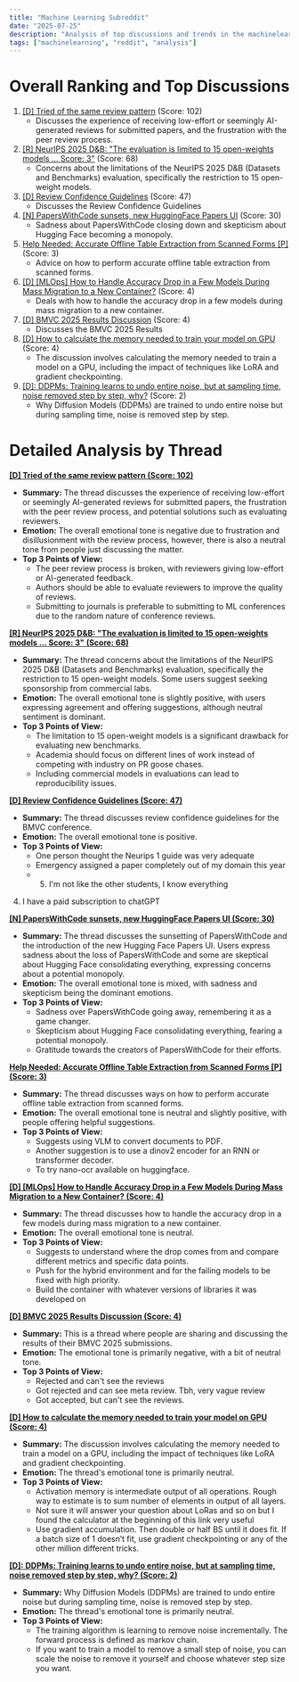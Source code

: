 ```yaml
---
title: "Machine Learning Subreddit"
date: "2025-07-25"
description: "Analysis of top discussions and trends in the machinelearning subreddit"
tags: ["machinelearning", "reddit", "analysis"]
---
```


# Overall Ranking and Top Discussions
1.  [[D] Tried of the same review pattern](https://www.reddit.com/r/MachineLearning/comments/1m8fynx/d_tried_of_the_same_review_pattern/) (Score: 102)
    *   Discusses the experience of receiving low-effort or seemingly AI-generated reviews for submitted papers, and the frustration with the peer review process.
2.  [[R] NeurIPS 2025 D&B: "The evaluation is limited to 15 open-weights models ... Score: 3"](https://www.reddit.com/r/MachineLearning/comments/1m95ej0/r_neurips_2025_db_the_evaluation_is_limited_to_15/) (Score: 68)
    *   Concerns about the limitations of the NeurIPS 2025 D&B (Datasets and Benchmarks) evaluation, specifically the restriction to 15 open-weight models.
3.  [[D] Review Confidence Guidelines](https://www.reddit.com/r/MachineLearning/comments/1m8rkli/d_review_confidence_guidelines/) (Score: 47)
    *   Discusses the Review Confidence Guidelines
4.  [[N] PapersWithCode sunsets, new HuggingFace Papers UI](https://www.reddit.com/r/MachineLearning/comments/1m8z9zk/n_paperswithcode_sunsets_new_huggingface_papers_ui/) (Score: 30)
    *   Sadness about PapersWithCode closing down and skepticism about Hugging Face becoming a monopoly.
5.  [Help Needed: Accurate Offline Table Extraction from Scanned Forms [P]](https://www.reddit.com/r/MachineLearning/comments/1m8n3yz/help_needed_accurate_offline_table_extraction/) (Score: 3)
    *   Advice on how to perform accurate offline table extraction from scanned forms.
6.  [[D] [MLOps] How to Handle Accuracy Drop in a Few Models During Mass Migration to a New Container?](https://www.reddit.com/r/MachineLearning/comments/1m8tzn2/d_mlops_how_to_handle_accuracy_drop_in_a_few/) (Score: 4)
    *   Deals with how to handle the accuracy drop in a few models during mass migration to a new container.
7.  [[D] BMVC 2025 Results Discussion](https://www.reddit.com/r/MachineLearning/comments/1m95swr/d_bmvc_2025_results_discussion/) (Score: 4)
    *   Discusses the BMVC 2025 Results
8.  [[D] How to calculate the memory needed to train your model on GPU](https://www.reddit.com/r/MachineLearning/comments/1m8ll1d/d_how_to_calculate_the_memory_needed_to_train/) (Score: 4)
    *   The discussion involves calculating the memory needed to train a model on a GPU, including the impact of techniques like LoRA and gradient checkpointing.
9.  [[D]: DDPMs: Training learns to undo entire noise, but at sampling time, noise removed step by step, why?](https://www.reddit.com/r/MachineLearning/comments/1m967t1/d_ddpms_training_learns_to_undo_entire_noise_but/) (Score: 2)
    *   Why Diffusion Models (DDPMs) are trained to undo entire noise but during sampling time, noise is removed step by step.

# Detailed Analysis by Thread
**[[D] Tried of the same review pattern (Score: 102)](https://www.reddit.com/r/MachineLearning/comments/1m8fynx/d_tried_of_the_same_review_pattern/)**
*  **Summary:** The thread discusses the experience of receiving low-effort or seemingly AI-generated reviews for submitted papers, the frustration with the peer review process, and potential solutions such as evaluating reviewers.
*  **Emotion:** The overall emotional tone is negative due to frustration and disillusionment with the review process, however, there is also a neutral tone from people just discussing the matter.
*  **Top 3 Points of View:**
    *   The peer review process is broken, with reviewers giving low-effort or AI-generated feedback.
    *   Authors should be able to evaluate reviewers to improve the quality of reviews.
    *   Submitting to journals is preferable to submitting to ML conferences due to the random nature of conference reviews.

**[[R] NeurIPS 2025 D&B: "The evaluation is limited to 15 open-weights models ... Score: 3" (Score: 68)](https://www.reddit.com/r/MachineLearning/comments/1m95ej0/r_neurips_2025_db_the_evaluation_is_limited_to_15/)**
*  **Summary:** The thread concerns about the limitations of the NeurIPS 2025 D&B (Datasets and Benchmarks) evaluation, specifically the restriction to 15 open-weight models. Some users suggest seeking sponsorship from commercial labs.
*  **Emotion:** The overall emotional tone is slightly positive, with users expressing agreement and offering suggestions, although neutral sentiment is dominant.
*  **Top 3 Points of View:**
    *   The limitation to 15 open-weight models is a significant drawback for evaluating new benchmarks.
    *   Academia should focus on different lines of work instead of competing with industry on PR goose chases.
    *   Including commercial models in evaluations can lead to reproducibility issues.

**[[D] Review Confidence Guidelines (Score: 47)](https://www.reddit.com/r/MachineLearning/comments/1m8rkli/d_review_confidence_guidelines/)**
*  **Summary:** The thread discusses review confidence guidelines for the BMVC conference.
*  **Emotion:** The overall emotional tone is positive.
*  **Top 3 Points of View:**
    *   One person thought the Neurips 1 guide was very adequate
    *   Emergency assigned a paper completely out of my domain this year
    *   5. I'm not like the other students, I know everything
4. I have a paid subscription to chatGPT

**[[N] PapersWithCode sunsets, new HuggingFace Papers UI (Score: 30)](https://www.reddit.com/r/MachineLearning/comments/1m8z9zk/n_paperswithcode_sunsets_new_huggingface_papers_ui/)**
*  **Summary:** The thread discusses the sunsetting of PapersWithCode and the introduction of the new Hugging Face Papers UI. Users express sadness about the loss of PapersWithCode and some are skeptical about Hugging Face consolidating everything, expressing concerns about a potential monopoly.
*  **Emotion:** The overall emotional tone is mixed, with sadness and skepticism being the dominant emotions.
*  **Top 3 Points of View:**
    *   Sadness over PapersWithCode going away, remembering it as a game changer.
    *   Skepticism about Hugging Face consolidating everything, fearing a potential monopoly.
    *   Gratitude towards the creators of PapersWithCode for their efforts.

**[Help Needed: Accurate Offline Table Extraction from Scanned Forms [P] (Score: 3)](https://www.reddit.com/r/MachineLearning/comments/1m8n3yz/help_needed_accurate_offline_table_extraction/)**
*  **Summary:** The thread discusses ways on how to perform accurate offline table extraction from scanned forms.
*  **Emotion:** The overall emotional tone is neutral and slightly positive, with people offering helpful suggestions.
*  **Top 3 Points of View:**
    *   Suggests using VLM to convert documents to PDF.
    *   Another suggestion is to use a dinov2 encoder for an RNN or transformer decoder.
    *   To try nano-ocr available on huggingface.

**[[D] [MLOps] How to Handle Accuracy Drop in a Few Models During Mass Migration to a New Container? (Score: 4)](https://www.reddit.com/r/MachineLearning/comments/1m8tzn2/d_mlops_how_to_handle_accuracy_drop_in_a_few/)**
*  **Summary:** The thread discusses how to handle the accuracy drop in a few models during mass migration to a new container.
*  **Emotion:** The overall emotional tone is neutral.
*  **Top 3 Points of View:**
    *   Suggests to understand where the drop comes from and compare different metrics and specific data points.
    *   Push for the hybrid environment and for the failing models to be fixed with high priority.
    *   Build the container with whatever versions of libraries it was developed on

**[[D] BMVC 2025 Results Discussion (Score: 4)](https://www.reddit.com/r/MachineLearning/comments/1m95swr/d_bmvc_2025_results_discussion/)**
*  **Summary:** This is a thread where people are sharing and discussing the results of their BMVC 2025 submissions.
*  **Emotion:** The emotional tone is primarily negative, with a bit of neutral tone.
*  **Top 3 Points of View:**
    *   Rejected and can't see the reviews
    *   Got rejected and can see meta review. Tbh, very vague review
    *   Got accepted, but can't see the reviews.

**[[D] How to calculate the memory needed to train your model on GPU (Score: 4)](https://www.reddit.com/r/MachineLearning/comments/1m8ll1d/d_how_to_calculate_the_memory_needed_to_train/)**
*  **Summary:** The discussion involves calculating the memory needed to train a model on a GPU, including the impact of techniques like LoRA and gradient checkpointing.
*  **Emotion:** The thread's emotional tone is primarily neutral.
*  **Top 3 Points of View:**
    *   Activation memory is intermediate output of all operations. Rough way to estimate is to sum number of elements in output of all layers.
    *   Not sure it will answer your question about LoRas and so on but I found the calculator at the beginning of this link very useful
    *   Use gradient accumulation. Then double or half BS until it does fit. If a batch size of 1 doesn’t fit, use gradient checkpointing or any of the other million different tricks.

**[[D]: DDPMs: Training learns to undo entire noise, but at sampling time, noise removed step by step, why? (Score: 2)](https://www.reddit.com/r/MachineLearning/comments/1m967t1/d_ddpms_training_learns_to_undo_entire_noise_but/)**
*  **Summary:** Why Diffusion Models (DDPMs) are trained to undo entire noise but during sampling time, noise is removed step by step.
*  **Emotion:** The thread's emotional tone is primarily neutral.
*  **Top 3 Points of View:**
    *   The training algorithm is learning to remove noise incrementally. The forward process is defined as markov chain.
    *   If you want to train a model to remove a small step of noise, you can scale the noise to remove it yourself and choose whatever step size you want.
